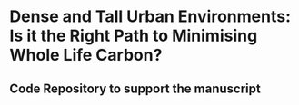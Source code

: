 # Dense and Tall Urban Environments: Is it the Right Path to Minimising Whole Life Carbon?

## Code Repository to support the manuscript
